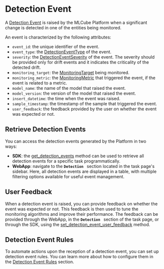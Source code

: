 # Detection Event

A [Detection Event] is raised by the MLCube Platform when a significant change is detected in one of the entities being monitored.

An event is characterized by the following attributes:

- `event_id`: the unique identifier of the event.
- `event_type`: the [DetectionEventType] of the event.
- `severity`: the [DetectionEventSeverity] of the event. The severity should be provided only for drift events and it indicates
the criticality of the detected drift.
- `monitoring_target`: the [MonitoringTarget] being monitored.
- `monitoring_metric`: the [MonitoringMetric] that triggered the event, if the event is related to a metric.
- `model_name`: the name of the model that raised the event.
- `model_version`: the version of the model that raised the event.
- `insert_datetime`: the time when the event was raised.
- `sample_timestamp`: the timestamp of the sample that triggered the event.
- `user_feedback`: the feedback provided by the user on whether the event was expected or not.

## Retrieve Detection Events

You can access the detection events generated by the Platform in two ways:

- **SDK**: the [get_detection_events] method can be used to retrieve all detection events for a specific task programmatically.
- **WebApp**: navigate to the **`Detection `** section located in the task page's sidebar. Here, all detection events are displayed in a table, 
   with multiple filtering options available for useful event management.

## User Feedback

When a detection event is raised, you can provide feedback on whether the event was expected or not. This feedback is then used 
to tune the monitoring algorithms and improve their performance. The feedback can be provided through the WebApp, in the
**`Detection `** section of the task page, or through the SDK, using the [set_detection_event_user_feedback] method.


## Detection Event Rules

To automate actions upon the reception of a detection event, you can set up detection event rules. 
You can learn more about how to configure them in the [Detection Event Rules] section.

[Detection Event]: ../../../api/python/models#detectionevent
[DetectionEventType]: ../../../api/python/enums#detectioneventtype
[DetectionEventSeverity]: ../../../api/python/enums#detectioneventseverity
[MonitoringTarget]: ../../../api/python/enums#monitoringtarget
[MonitoringMetric]: ../../../api/python/enums#monitoringmetric
[get_detection_events]: ../../../api/python/client/#get_detection_events
[set_detection_event_user_feedback]: ../../../api/python/client/#set_detection_event_user_feedback
[Detection Event Rules]: detection_event_rules.md